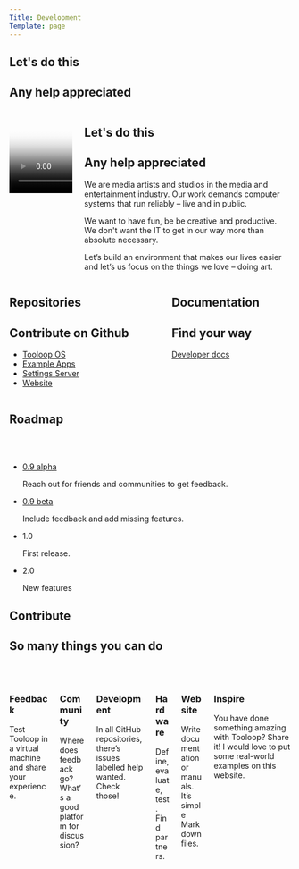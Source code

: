 ```yaml
---
Title: Development
Template: page
---
```


<section class="section hero is-info is-bold">
    <div class="hero-body">
        <div class="container">
            <h1 class="title is-hidden-tablet">Let's do this</h1>
            <h2 class="subtitle is-hidden-tablet">Any help appreciated</h2>
            <div class="columns is-centered">
               <div class="column">
                    <!-- <div class="videoWrapper">
                        <iframe width="560" height="315" src="https://www.youtube-nocookie.com/embed/r2CbbBLVaPk?rel=0" frameborder="0" allow="autoplay; encrypted-media" allowfullscreen></iframe>
                    </div> -->
                    <video 
                        controls
                        poster="%base_url%/assets/intro-video-preview.jpg">
                        <source src="%base_url%/assets/intro-video.mp4" type="video/mp4">
                    </video>
                </div>
                <div class="column is-6">
                    <h1 class="title is-hidden-mobile">Let's do this</h1>
                    <h2 class="subtitle is-hidden-mobile">Any help appreciated</h2>
                    <div class="content">
                        <p>We are media artists and studios in the media and entertainment industry. Our work demands computer systems that run reliably – live and in public.</p>
                        <p>We want to have fun, be be creative and productive.<br> We don't want the IT to get in our way more than absolute necessary.</p>
                        <p>Let’s build an environment that makes our lives easier and let’s us focus on the things we love – doing art.</p>
                    </div>
                </div>
            </div>
        </div>
    </div>
</section>

<section class="section is-medium">
    <div class="container">
        <div class="columns  is-centered has-text-centered">
            <div class="column is-4">
                <h1 class="title">Repositories</h1>
                <h2 class="subtitle">Contribute on Github</h2>
                <div class="content">
                    <ul class="icon-list">
                        <li><i class="fab fa-github"></i> <a href="https://github.com/vollstock/Tooloop-OS">Tooloop OS</a></li>
                        <li><i class="fab fa-github"></i> <a href="https://github.com/vollstock/Tooloop-Examples">Example Apps</a></li>
                        <li><i class="fab fa-github"></i> <a href="https://github.com/vollstock/Tooloop-Settings-Server">Settings Server</a></li>
                        <li><i class="fab fa-github"></i> <a href="https://github.com/vollstock/Tooloop-Website">Website</a></li>
                    </ul>
                </div>
            </div>
            <div class="column is-4">
                <h1 class="title">Documentation</h1>
                <h2 class="subtitle">Find your way</h2>
                <div class="content">
                    <a href="Documentation" class="button is-primary"><span class="icon"><i class="fa fa-book has-text-white"></i></span> <span>Developer docs</span></a>
                </div>
            </div>
        </div>
    </div>
</section>

<a name="Roadmap"></a>
<section class="section hero is-light is-bold">
    <div class="hero-body">
        <div class="container">
            <h1 class="title has-text-centered has-text-danger">Roadmap</h1>
            <ul class="steps has-content-centered" style="margin-top: 4rem;">
                <li class="steps-segment is-active">
                    <span class="steps-marker"></span>
                    <div class="steps-content">
                        <p class="is-size-4"><a href="https://github.com/vollstock/Tooloop-OS/projects/2" class="has-text-link">0.9 alpha</a></p>
                        <p>Reach out for friends and communities to get feedback.</p>
                    </div>
                </li>
                <li class="steps-segment">
                    <span class="steps-marker"></span>
                    <div class="steps-content">
                        <p class="is-size-4"><a href="https://github.com/vollstock/Tooloop-OS/projects/3" class="has-text-link">0.9 beta</a></p>
                        <p>Include feedback and add missing features.</p>
                    </div>
                </li>
                <li class="steps-segment">
                    <span class="steps-marker"></span>
                    <div class="steps-content">
                        <p class="is-size-4">1.0</p>
                        <p>First release.</p>
                    </div>
                </li>
                <li class="steps-segment">
                    <span class="steps-marker"></span>
                    <div class="steps-content">
                        <p class="is-size-4">2.0</p>
                        <p>New features</p>
                    </div>
                </li>
            </ul>
        </div>
    </div>
</section>

<section class="section is-medium">
    <div class="container">
        <h1 class="title has-text-centered">Contribute</h1>
        <h2 class="subtitle has-text-centered">So many things you can do</h2>
        <p>&nbsp;</p>
        <div class="columns  is-multiline is-centered">
            <div class="column is-4 content">
                <h3>Feedback</h3>
                <p>Test Tooloop in a virtual machine and share your experience.</p>
            </div>
            <div class="column is-4 content">
                <h3>Community</h3>
                <p>Where does feedback go?<br>
                What’s a good platform for discussion?</p>
            </div>
            <div class="column is-4 content">
                <h3>Development</h3>
                <p>In all GitHub repositories, there’s issues labelled <span class="tag is-success">help wanted</span>. Check those!</p>
            </div>
            <div class="column is-4 content">
                <h3>Hardware</h3>
                <p>Define, evaluate, test.<br>
                Find partners.</p>
            </div>
            <div class="column is-4 content">
                <h3>Website</h3>
                <p>Write documentation or manuals.<br>
                It’s simple Markdown files.</p>
            </div>
            <div class="column is-4 content">
                <h3>Inspire</h3>
                <p>You have done something amazing with Tooloop? Share it! I would love to put some real-world examples on this website.</p>
            </div>